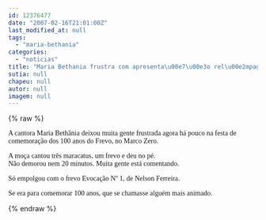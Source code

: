 ```yaml
---
id: 12376477
date: "2007-02-16T21:01:00Z"
last_modified_at: null
tags:
  - "maria-bethania"
categories:
  - "noticias"
title: "Maria Bethania frustra com apresenta\u00e7\u00e3o rel\u00e2mpago"
sutia: null
chapeu: null
autor: null
imagem: null
---
```

{% raw %}
<p><P><FONT face=Verdana>A cantora Maria Bethânia deixou muita gente frustrada agora há pouco na festa de comemoração dos 100 anos do Frevo, no Marco Zero.</FONT></P></p>
<p><P><FONT face=Verdana>A moça cantou três maracatus, um frevo e deu no pé.<BR>Não demorou nem 20 minutos. Muita gente está comentando.</FONT></P></p>
<p><P><FONT face=Verdana>Só empolgou com o frevo Evocação Nº 1, de Nelson Ferreira.</FONT></P></p>
<p><P><FONT face=Verdana>Se era para comemorar 100 anos, que se chamasse alguém mais animado.</FONT></P> </p>
{% endraw %}